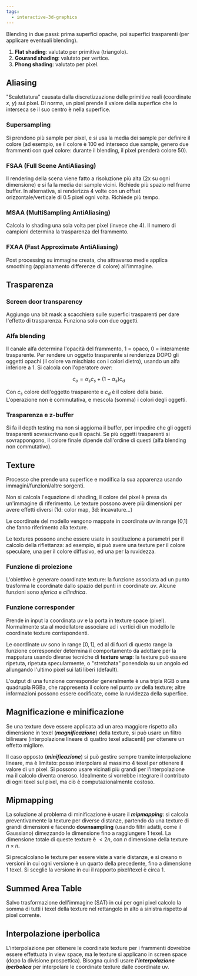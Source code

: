 ```yaml
---
tags: 
  - interactive-3d-graphics
---
```


Blending in due passi: prima superfici opache, poi superfici trasparenti (per applicare eventuali blending).

1. **Flat shading**: valutato per primitiva (triangolo).
2. **Gourand shading**: valutato per vertice.
3. **Phong shading**: valutato per pixel.

## Aliasing

"Scalettatura" causata dalla discretizzazione delle primitive reali (coordinate *x, y*) sui pixel.
Di norma, un pixel prende il valore della superfice che lo interseca se il suo centro è nella superfice. 

### Supersampling
Si prendono più sample per pixel, e si usa la media dei sample per definire il colore (ad esempio, se il colore è 100 ed interseco due sample, genero due frammenti con quel colore: durante il blending, il pixel prenderà colore 50).

### FSAA (Full Scene AntiAliasing)
Il rendering della scena viene fatto a risoluzione più alta (2x su ogni dimensione) e si fa la media dei sample vicini. Richiede più spazio nel frame buffer.
In alternativa, si renderizza 4 volte con un offset orizzontale/verticale di 0.5 pixel ogni volta. Richiede più tempo.

### MSAA (MultiSampling AntiAliasing)
Calcola lo shading una sola volta per pixel (invece che 4). Il numero di campioni determina la trasparenza del frammento.

### FXAA (Fast Approximate AntiAliasing)
Post processing su immagine creata, che attraverso medie applica smoothing (appianamento differenze di colore) all'immagine.

## Trasparenza

### Screen door transparency
Aggiungo una bit mask a scacchiera sulle superfici trasparenti per dare l'effetto di trasparenza. Funziona solo con due oggetti.

### Alfa blending
Il canale alfa determina l'opacità del frammento, 1 = opaco, 0 = interamente trasparente. Per rendere un oggetto trasparente si renderizza DOPO gli oggetti opachi (il colore va mischiato con i colori dietro), usando un alfa inferiore a 1.
Si calcola con l'operatore *over*:

$$c_o = \alpha_s c_s + (1- \alpha_s)c_d$$

Con $c_s$ colore dell'oggetto trasparente e $c_d$ è il colore della base.
L'operazione non è commutativa, e mescola (somma) i colori degli oggetti.

### Trasparenza e z-buffer
Si fa il depth testing ma non si aggiorna il buffer, per impedire che gli oggetti trasparenti sovrascrivano quelli opachi. Se più oggetti trasparenti si sovrappongono, il colore finale dipende dall'ordine di questi (alfa blending non commutativo).

## Texture
Processo che prende una superfice e modifica la sua apparenza usando immagini/funzioni/altre sorgenti.

Non si calcola l'equazione di shading, il colore del pixel è presa da un'immagine di riferimento.
Le texture possono avere più dimensioni per avere effetti diversi (1d: color map, 3d: incavature...)

Le coordinate del modello vengono mappate in coordinate *uv* in range [0,1] che fanno riferimento alla texture.

Le textures possono anche essere usate in sostituzione a parametri per il calcolo della riflettanza:
ad esempio, si può avere una texture per il colore speculare, una per il colore diffusivo, ed una per la ruvidezza.

### Funzione di proiezione
L'obiettivo è generare coordinate texture: la funzione associata ad un punto trasforma le coordinate dallo spazio del punti in coordinate *uv*. Alcune funzioni sono *sferica* e *cilindrica*.

### Funzione corresponder
Prende in input la coordinata *uv* e la porta in texture space (pixel). Normalmente sta al modellatore associare ad i vertici di un modello le coordinate texture corrispondenti.

Le coordinate *uv* sono in range $[0,1]$, ed al di fuori di questo range la funzione corresponder determina il comportamento da adottare per la mappatura usando diverse tecniche di **texture wrap**: la texture può essere ripetuta, ripetuta specularmente, o "stretchata" ponendola su un angolo ed allungando l'ultimo pixel sui lati liberi (default).

L'output di una funzione corresponder generalmente è una tripla RGB o una quadrupla RGBa, che rappresenta il colore nel punto *uv* della texture; altre informazioni possono essere codificate, come la ruvidezza della superfice.

## Magnificazione e minificazione

Se una texture deve essere applicata ad un area maggiore rispetto alla dimensione in texel (***magnificazione***) della texture, si può usare un filtro bilineare (interpolazione lineare di quattro texel adiacenti) per ottenere un effetto migliore.

Il caso opposto (***minificazione***) si può gestire sempre tramite interpolazione lineare, ma è limitato: posso interpolare al massimo 4 texel per ottenere il valore di un pixel. Si possono usare vicinati più grandi per l'interpolazione ma il calcolo diventa oneroso. Idealmente si vorrebbe integrare il contributo di ogni texel sul pixel, ma ciò è computazionalmente costoso.


## Mipmapping
La soluzione al problema di minificazione è usare il ***mipmapping***: si calcola preventivamente la texture per diverse distanze, partendo da una texture di grandi dimensioni e facendo **downsampling** (usando filtri adatti, come il Gaussiano) dimezzando le dimensione fino a raggiungere 1 texel. La dimensione totale di queste texture è $< 2 n$, con $n$ dimensione della texture $n \times n$.

Si precalcolano le texture per essere viste a varie distanze, e si creano $n$ versioni in cui ogni versione è un quarto della precedente, fino a dimensione 1 texel. Si sceglie la versione in cui il rapporto pixel/texel è circa 1.

## Summed Area Table
Salvo trasformazione dell'immagine (SAT) in cui per ogni pixel calcolo la somma di tutti i texel della texture nel rettangolo in alto a sinistra rispetto al pixel corrente.

## Interpolazione iperbolica
L'interpolazione per ottenere le coordinate texture per i frammenti dovrebbe essere effettuata in view space, ma le texture si applicano in screen space (dopo la divisione prospettica). Bisogna quindi usare ***l'interpolazione iperbolica*** per interpolare le coordinate texture dalle coordinate uv.